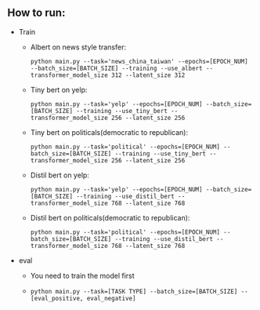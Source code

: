 ## How to run:

- Train
	* Albert on news style transfer:
	  ```
	  python main.py --task='news_china_taiwan' --epochs=[EPOCH_NUM] --batch_size=[BATCH_SIZE] --training --use_albert --transformer_model_size 312 --latent_size 312
	  ```
	
	* Tiny bert on yelp:
		```
	  python main.py --task='yelp' --epochs=[EPOCH_NUM] --batch_size=[BATCH_SIZE] --training --use_tiny_bert --transformer_model_size 256 --latent_size 256
	  ```

	
	* Tiny bert on politicals(democratic to republican):
	 	```
	  python main.py --task='political' --epochs=[EPOCH_NUM] --batch_size=[BATCH_SIZE] --training --use_tiny_bert --transformer_model_size 256 --latent_size 256
	  ```
	* Distil bert on yelp:
		```
	  python main.py --task='yelp' --epochs=[EPOCH_NUM] --batch_size=[BATCH_SIZE] --training --use_distil_bert --transformer_model_size 768 --latent_size 768
	  ```

	
	* Distil bert on politicals(democratic to republican):
	 	```
	  python main.py --task='political' --epochs=[EPOCH_NUM] --batch_size=[BATCH_SIZE] --training --use_distil_bert --transformer_model_size 768 --latent_size 768
	  ```


- eval
	* You need to train the model first
	* ```
	  python main.py --task=[TASK TYPE] --batch_size=[BATCH_SIZE] --[eval_positive, eval_negative]
	  ```
	```
	
	```
